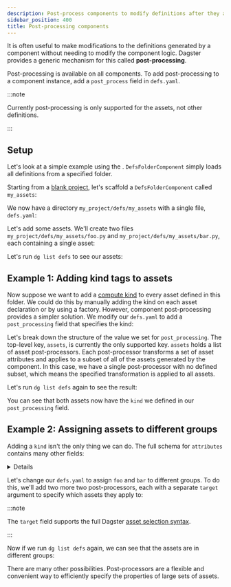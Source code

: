 ```yaml
---
description: Post-process components to modify definitions after they are generated.
sidebar_position: 400
title: Post-processing components
---
```


It is often useful to make modifications to the definitions generated by a
component without needing to modify the component logic. Dagster provides a
generic mechanism for this called **post-processing**.

Post-processing is available on all components. To add post-processing to a
component instance, add a `post_process` field in `defs.yaml`.

:::note

Currently post-processing is only supported for the assets, not other
definitions.

:::

## Setup

Let's look at a simple example using the <PyObject module="dagster" section="components" object="DefsFolderComponent" />. `DefsFolderComponent`
simply loads all definitions from a specified folder.

Starting from a [blank project](/guides/build/projects/creating-a-new-project), let's scaffold a `DefsFolderComponent` called
`my_assets`:

<CliInvocationExample path="docs_snippets/docs_snippets/guides/components/post-processing-components/generated/1-dg-scaffold-defs-my-assets.txt" />

We now have a directory `my_project/defs/my_assets` with a single file,
`defs.yaml`:

<CodeExample
  path="docs_snippets/docs_snippets/guides/components/post-processing-components/generated/2-my-assets-defs-1.yaml"
  language="yaml"
  title="src/my_project/defs/my_assets/defs.yaml"
/>


Let's add some assets. We'll create two files
`my_project/defs/my_assets/foo.py` and `my_project/defs/my_assets/bar.py`, each
containing a single asset:

<Tabs>
    <TabItem value="foo" label="foo.py">
    <CodeExample
      path="docs_snippets/docs_snippets/guides/components/post-processing-components/foo.py"
      language="python"
      title="src/my_project/defs/my_assets/foo.py"
    />
    </TabItem>
    <TabItem value="bar" label="bar.py">
    <CodeExample
      path="docs_snippets/docs_snippets/guides/components/post-processing-components/bar.py"
      language="python"
      title="src/my_project/defs/my_assets/bar.py"
    />
</TabItem>
</Tabs>

Let's run `dg list defs` to see our assets:

<CliInvocationExample path="docs_snippets/docs_snippets/guides/components/post-processing-components/generated/3-dg-list-defs-1.txt" />

## Example 1: Adding kind tags to assets

Now suppose we want to add a [compute kind](/guides/build/assets/metadata-and-tags/kind-tags) to every asset defined in this folder.
We could do this by manually adding the kind on each asset declaration or by using
a factory. However, component post-processing provides a simpler solution. We
modify our `defs.yaml` to add a `post_processing` field that specifies the
kind:

<CodeExample
  path="docs_snippets/docs_snippets/guides/components/post-processing-components/my-assets-defs-2.yaml"
  language="yaml"
  title="src/my_project/defs/my_assets/defs.yaml"
/>

Let's break down the structure of the value we set for `post_processing`. The
top-level key, `assets`, is currently the only supported key. `assets` holds a
list of asset post-processors. Each post-processor transforms a set of asset
attributes and applies to a subset of all of the assets generated by the
component. In this case, we have a single post-processor with no defined
subset, which means the specified transformation is applied to all assets.

Let's run `dg list defs` again to see the result:

<CliInvocationExample path="docs_snippets/docs_snippets/guides/components/post-processing-components/generated/4-dg-list-defs-2.txt" />

You can see that both assets now have the `kind` we defined in our
`post_processing` field.

##  Example 2: Assigning assets to different groups

Adding a `kind` isn't the only thing we can do. The full schema for
`attributes` contains many other fields:

<details>
<CodeExample
  path="docs_snippets/docs_snippets/guides/components/post-processing-components/attr_json_schema.json"
  language="json"
  title="JSON Schema for asset attributes"
/>
</details>

Let's change our `defs.yaml` to assign `foo` and `bar` to different groups. To
do this, we'll add two more two post-processors, each with a separate `target`
argument to specify which assets they apply to:

<CodeExample
  path="docs_snippets/docs_snippets/guides/components/post-processing-components/my-assets-defs-3.yaml"
  language="yaml"
  title="src/my_project/defs/my_assets/defs.yaml"
/>

:::note

The `target` field supports the full Dagster [asset selection syntax](/guides/build/assets/asset-selection-syntax/reference).

:::

Now if we run `dg list defs` again, we can see that the assets are in different
groups:

<CliInvocationExample path="docs_snippets/docs_snippets/guides/components/post-processing-components/generated/5-dg-list-defs-3.txt" />

There are many other possibilities. Post-processors are a flexible and
convenient way to efficiently specify the properties of large sets of assets.
